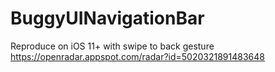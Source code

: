# BuggyUINavigationBar
Reproduce on iOS 11+ with swipe to back gesture
https://openradar.appspot.com/radar?id=5020321891483648
